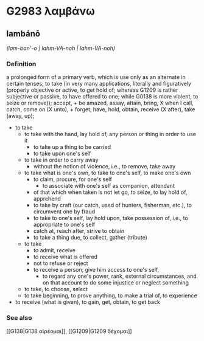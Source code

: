 # G2983 λαμβάνω

## lambánō

_(lam-ban'-o | lahm-VA-noh | lahm-VA-noh)_

### Definition

a prolonged form of a primary verb, which is use only as an alternate in certain tenses; to take (in very many applications, literally and figuratively (properly objective or active, to get hold of; whereas G1209 is rather subjective or passive, to have offered to one; while G0138 is more violent, to seize or remove)); accept, + be amazed, assay, attain, bring, X when I call, catch, come on (X unto), + forget, have, hold, obtain, receive (X after), take (away, up); 

- to take
  - to take with the hand, lay hold of, any person or thing in order to use it
    - to take up a thing to be carried
    - to take upon one's self
  - to take in order to carry away
    - without the notion of violence, i.e., to remove, take away
  - to take what is one's own, to take to one's self, to make one's own
    - to claim, procure, for one's self
      - to associate with one's self as companion, attendant
    - of that which when taken is not let go, to seize, to lay hold of, apprehend
    - to take by craft (our catch, used of hunters, fisherman, etc.), to circumvent one by fraud
    - to take to one's self, lay hold upon, take possession of, i.e., to appropriate to one's self
    - catch at, reach after, strive to obtain
    - to take a thing due, to collect, gather (tribute)
  - to take
    - to admit, receive
    - to receive what is offered
    - not to refuse or reject
    - to receive a person, give him access to one's self,
      - to regard any one's power, rank, external circumstances, and on that account to do some injustice or neglect something
  - to take, to choose, select
  - to take beginning, to prove anything, to make a trial of, to experience
- to receive (what is given), to gain, get, obtain, to get back

### See also

[[G138|G138 αἱρέομαι]], [[G1209|G1209 δέχομαι]]

